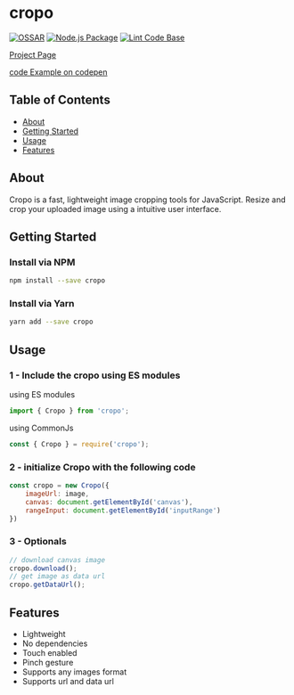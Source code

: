 # cropo

[![OSSAR](https://github.com/alijany/cropo/actions/workflows/ossar-analysis.yml/badge.svg?branch=main)](https://github.com/alijany/cropo/actions/workflows/ossar-analysis.yml)
[![Node.js Package](https://github.com/alijany/cropo/actions/workflows/npm-publish.yml/badge.svg)](https://github.com/alijany/cropo/actions/workflows/npm-publish.yml)
[![Lint Code Base](https://github.com/alijany/cropo/actions/workflows/linter.yml/badge.svg)](https://github.com/alijany/cropo/actions/workflows/linter.yml)

[Project Page](https://alijany.github.io/cropo/)

[code Example on codepen](https://codepen.io/mh_alijnay/pen/MWvErzV)

## Table of Contents

- [About](#about)
- [Getting Started](#getting_started)
- [Usage](#usage)
- [Features](#features)

## About <a name = "about"></a>

Cropo is a fast, lightweight image cropping tools for JavaScript. Resize and crop your uploaded image using a intuitive user interface.

## Getting Started <a name = "getting_started"></a>

### Install via NPM

```bash
npm install --save cropo
```

### Install via Yarn

```bash
yarn add --save cropo
```

## Usage <a name = "usage"></a>

### 1 - Include the cropo using ES modules

using ES modules

```js
import { Cropo } from 'cropo';
```

using CommonJs

```js
const { Cropo } = require('cropo');
```

### 2 - initialize Cropo with the following code

```js
const cropo = new Cropo({
    imageUrl: image,
    canvas: document.getElementById('canvas'),
    rangeInput: document.getElementById('inputRange')
})
```

### 3 - Optionals

```js
// download canvas image
cropo.download();
// get image as data url
cropo.getDataUrl();
```

## Features <a name = "features"></a>

- Lightweight
- No dependencies
- Touch enabled
- Pinch gesture
- Supports any images format
- Supports url and data url
